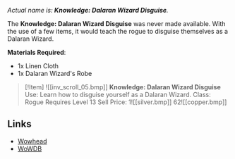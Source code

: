_Actual name is: **Knowledge: Dalaran Wizard Disguise**._

The **Knowledge: Dalaran Wizard Disguise** was never made available. With the use of a few items, it would teach the rogue to disguise themselves as a Dalaran Wizard. 

**Materials Required**:
- 1x Linen Cloth
- 1x Dalaran Wizard's Robe

> [!Item] ![[inv_scroll_05.bmp]]
> **Knowledge: Dalaran Wizard Disguise**
> Use: Learn how to disguise yourself as a Dalaran Wizard.
> Class: Rogue
> Requires Level 13
> Sell Price: 1![[silver.bmp]] 62![[copper.bmp]]

## Links

- [Wowhead](https://www.wowhead.com/item=5130)
- [WoWDB](https://www.wowdb.com/items/5130)
